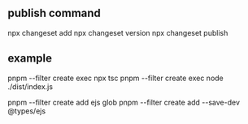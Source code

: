 ## publish command
npx changeset add
npx changeset version
npx changeset publish

## example
pnpm --filter create exec npx tsc
pnpm --filter create exec node ./dist/index.js

pnpm --filter create add ejs glob
pnpm --filter create add --save-dev @types/ejs


